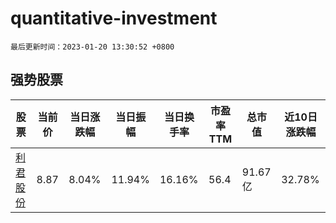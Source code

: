 # quantitative-investment

`最后更新时间：2023-01-20 13:30:52 +0800`

## 强势股票

|股票|当前价|当日涨跌幅|当日振幅|当日换手率|市盈率TTM|总市值|近10日涨跌幅|
|----|----|----|----|----|----|----|----|
|[利君股份](https://xueqiu.com/S/SZ002651)|8.87|8.04%|11.94%|16.16%|56.4|91.67亿|32.78%|
